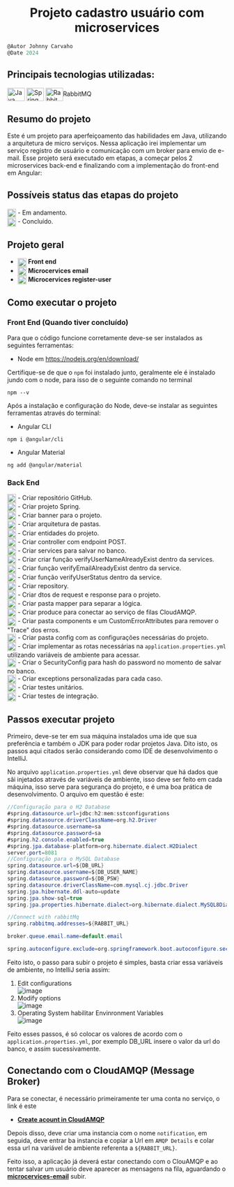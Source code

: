 <h1 align="center">
    Projeto cadastro usuário com microservices
</h1>

```javascript
@Autor Johnny Carvaho
@Date 2024
```

## Principais tecnologias utilizadas: <br/>
<p>
    <img align="center" alt="Java" height="30" width="40" src="https://cdn.jsdelivr.net/gh/devicons/devicon/icons/java/java-original-wordmark.svg" />
    <img align="center" alt="Spring" height="30" width="40" src="https://cdn.jsdelivr.net/gh/devicons/devicon/icons/spring/spring-original-wordmark.svg" />
    <img align="center" alt="RabbitMQ" height="30" width="40" src="https://cdn.jsdelivr.net/gh/devicons/devicon@latest/icons/rabbitmq/rabbitmq-original.svg"/>RabbitMQ
</p>

## Resumo do projeto

Este é um projeto para aperfeiçoamento das habilidades em Java, utilizando a arquitetura de micro serviços. Nessa aplicação irei implementar um serviço registro de usuário e comunicação com um broker para envio de e-mail.
Esse projeto será executado em etapas, a começar pelos 2 microservices back-end e finalizando com a implementação do front-end em Angular:

## Possíveis status das etapas do projeto
####
<img align="center" height="20" width="20" src="https://github.com/JohnnyCarvalho/user-microservices/blob/master/backend/register-user-api/assets/loading.gif"> - Em andamento.<br>
<img align="center" height="20" width="20" src="https://github.com/JohnnyCarvalho/user-microservices/blob/master/backend/register-user-api/assets/ok.png"> - Concluído.


## Projeto geral

- <img align="center" height="20" width="20" src="https://github.com/JohnnyCarvalho/user-microservices/blob/master/backend/register-user-api/assets/loading.gif"> <b>Front end</b>
- <img align="center" height="20" width="20" src="https://github.com/JohnnyCarvalho/user-microservices/blob/master/backend/register-user-api/assets/ok.png"> <b>Microcervices email</b>
- <img align="center" height="20" width="20" src="https://github.com/JohnnyCarvalho/user-microservices/blob/master/backend/register-user-api/assets/ok.png"> <b>Microcervices register-user</b>


## Como executar o projeto

### Front End (Quando tiver concluído)
Para que o código funcione corretamente deve-se ser instalados as seguintes ferramentas:
- Node em <a>https://nodejs.org/en/download/</a>

Certifique-se de que o ```npm``` foi instalado junto, geralmente ele é instalado jundo com o node, para isso de o seguinte comando no terminal
````
npm --v
````
Após a instalação e configuração do Node, deve-se instalar as seguintes ferramentas através do terminal:
- Angular CLI 
```
npm i @angular/cli
```
- Angular Material 
```
ng add @angular/material
```

### Back End
<img align="center" height="20" width="20" src="https://github.com/JohnnyCarvalho/user-microservices/blob/master/backend/register-user-api/assets/ok.png"> - Criar repositório GitHub.<br>
<img align="center" height="20" width="20" src="https://github.com/JohnnyCarvalho/user-microservices/blob/master/backend/register-user-api/assets/ok.png"> - Criar projeto Spring.<br>
<img align="center" height="20" width="20" src="https://github.com/JohnnyCarvalho/user-microservices/blob/master/backend/register-user-api/assets/ok.png"> - Criar banner para o projeto.<br>
<img align="center" height="20" width="20" src="https://github.com/JohnnyCarvalho/user-microservices/blob/master/backend/register-user-api/assets/ok.png"> - Criar arquitetura de pastas.<br>
<img align="center" height="20" width="20" src="https://github.com/JohnnyCarvalho/user-microservices/blob/master/backend/register-user-api/assets/ok.png"> - Criar entidades do projeto.<br>
<img align="center" height="20" width="20" src="https://github.com/JohnnyCarvalho/user-microservices/blob/master/backend/register-user-api/assets/ok.png"> - Criar controller com endpoint POST.<br>
<img align="center" height="20" width="20" src="https://github.com/JohnnyCarvalho/user-microservices/blob/master/backend/register-user-api/assets/ok.png"> - Criar services para salvar no banco.<br>
<img align="center" height="20" width="20" src="https://github.com/JohnnyCarvalho/user-microservices/blob/master/backend/register-user-api/assets/ok.png"> - Criar criar função verifyUserNameAlreadyExist dentro da services.<br>
<img align="center" height="20" width="20" src="https://github.com/JohnnyCarvalho/user-microservices/blob/master/backend/register-user-api/assets/ok.png"> - Criar função verifyEmailAlreadyExist dentro da service.<br>
<img align="center" height="20" width="20" src="https://github.com/JohnnyCarvalho/user-microservices/blob/master/backend/register-user-api/assets/ok.png"> - Criar função verifyUserStatus dentro da service.<br>
<img align="center" height="20" width="20" src="https://github.com/JohnnyCarvalho/user-microservices/blob/master/backend/register-user-api/assets/ok.png"> - Criar repository.<br>
<img align="center" height="20" width="20" src="https://github.com/JohnnyCarvalho/user-microservices/blob/master/backend/register-user-api/assets/ok.png"> - Criar dtos de request e response para o projeto.<br>
<img align="center" height="20" width="20" src="https://github.com/JohnnyCarvalho/user-microservices/blob/master/backend/register-user-api/assets/ok.png"> - Criar pasta mapper para separar a lógica.<br>
<img align="center" height="20" width="20" src="https://github.com/JohnnyCarvalho/user-microservices/blob/master/backend/register-user-api/assets/ok.png"> - Criar produce para conectar ao serviço de filas CloudAMQP.<br>
<img align="center" height="20" width="20" src="https://github.com/JohnnyCarvalho/user-microservices/blob/master/backend/register-user-api/assets/ok.png"> - Criar pasta components e um CustomErrorAttributes para remover o "Trace" dos erros.<br>
<img align="center" height="20" width="20" src="https://github.com/JohnnyCarvalho/user-microservices/blob/master/backend/register-user-api/assets/ok.png"> - Criar pasta config com as configurações necessárias do projeto.<br>
<img align="center" height="20" width="20" src="https://github.com/JohnnyCarvalho/user-microservices/blob/master/backend/register-user-api/assets/ok.png"> - Criar implementar as rotas necessárias na ```application.properties.yml``` utilizando variáveis de ambiente para acessar.<br>
<img align="center" height="20" width="20" src="https://github.com/JohnnyCarvalho/user-microservices/blob/master/backend/register-user-api/assets/ok.png"> - Criar o SecurityConfig para hash do password no momento de salvar no banco.<br>
<img align="center" height="20" width="20" src="https://github.com/JohnnyCarvalho/user-microservices/blob/master/backend/register-user-api/assets/ok.png"> - Criar exceptions personalizadas para cada caso.<br>
<img align="center" height="20" width="20" src="https://github.com/JohnnyCarvalho/user-microservices/blob/master/backend/register-user-api/assets/loading.gif"> - Criar testes unitários.<br>
<img align="center" height="20" width="20" src="https://github.com/JohnnyCarvalho/user-microservices/blob/master/backend/register-user-api/assets/loading.gif"> - Criar testes de integração.<br>


## Passos executar projeto
Primeiro, deve-se ter em sua máquina instalados uma ide que sua preferência e também o JDK para poder rodar projetos Java. Dito isto, os passos aqui citados serão considerando como IDE de desenvolvimento o IntelliJ.

No arquivo ```application.properties.yml``` deve observar que há dados que sãi injetados através de variáveis de ambiente, isso deve ser feito em cada máquina, isso serve para segurança do projeto, e é uma boa prática de desenvolvimento. O arquivo em questão é este:

```Java
//Configuração para o H2 Database
#spring.datasource.url=jdbc:h2:mem:sstconfigurations
#spring.datasource.driverClassName=org.h2.Driver
#spring.datasource.username=sa
#spring.datasource.password=sa
#spring.h2.console.enabled=true
#spring.jpa.database-platform=org.hibernate.dialect.H2Dialect
server.port=8081
//Configuração para o MySQL Database
spring.datasource.url=${DB_URL}
spring.datasource.username=${DB_USER_NAME}
spring.datasource.password=${DB_PSW}
spring.datasource.driverClassName=com.mysql.cj.jdbc.Driver
spring.jpa.hibernate.ddl-auto=update
spring.jpa.show-sql=true
spring.jpa.properties.hibernate.dialect=org.hibernate.dialect.MySQL8Dialect

//Connect with rabbitMq
spring.rabbitmq.addresses=${RABBIT_URL}

broker.queue.email.name=default.email

spring.autoconfigure.exclude=org.springframework.boot.autoconfigure.security.servlet.SecurityAutoConfiguration
```
Feito isto, o passo para subir o projeto é simples, basta criar essa variáveis de ambiente, no IntelliJ seria assim:

1. Edit configurations <br>
![image](https://github.com/JohnnyCarvalho/user-microservices/assets/66291657/37ecd102-5ad6-42bd-957d-0dfa8685fa78)
2. Modify options <br>
![image](https://github.com/JohnnyCarvalho/user-microservices/assets/66291657/ac8caf9a-ecbe-4efd-9242-8eedd4eddce4)
3. Operating System habilitar Envinronment Variables <br>
![image](https://github.com/JohnnyCarvalho/user-microservices/assets/66291657/2c00a97c-443f-4525-bc6d-168f2b35f00a) <br>

Feito esses passos, é só colocar os valores de acordo com o ```application.properties.yml```, por exemplo DB_URL insere o valor da url do banco, e assim sucessivamente.

## Conectando com o CloudAMQP (Message Broker)
Para se conectar, é necessário primeiramente ter uma conta no serviço, o link é este
* <b>[Create acount in CloudAMQP](https://www.cloudamqp.com/)</b>

Depois disso, deve criar uma instancia com o nome ```notification```, em seguida, deve entrar ba instancia e copiar a Url em ```AMQP Details``` e colar essa url na variável de ambiente referenta a ```${RABBIT_URL}```.

Feito isso, a aplicação já deverá estar conectando com o ClouAMQP e ao tentar salvar um usuário deve aparecer as mensagens na fila, aguardando o <b>[microcervices-email](https://github.com/JohnnyCarvalho/email-microservices)</b> subir.



